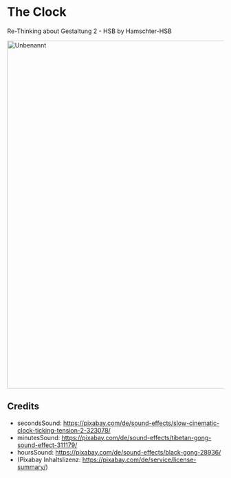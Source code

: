 # The Clock
Re-Thinking about Gestaltung 2 - HSB by Hamschter-HSB

<img width="1048" height="809" alt="Unbenannt" src="https://github.com/user-attachments/assets/3ad24e14-47e8-448b-becd-7b619e7c41df" />

## Credits

- secondsSound: https://pixabay.com/de/sound-effects/slow-cinematic-clock-ticking-tension-2-323078/
- minutesSound: https://pixabay.com/de/sound-effects/tibetan-gong-sound-effect-311179/
- hoursSound: https://pixabay.com/de/sound-effects/black-gong-28936/
- (Pixabay Inhaltslizenz: https://pixabay.com/de/service/license-summary/)
